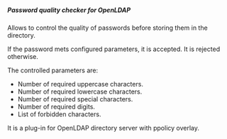 ##### Password quality checker for OpenLDAP

Allows to control the quality of passwords before storing them in the directory.

If the password mets configured parameters, it is accepted. It is rejected otherwise.

The controlled parameters are:
 
+ Number of required uppercase characters.
+ Number of required lowercase characters.
+ Number of required special characters.
+ Number of required digits.
+ List of forbidden characters.


It is a plug-in for OpenLDAP directory server with ppolicy overlay. 
